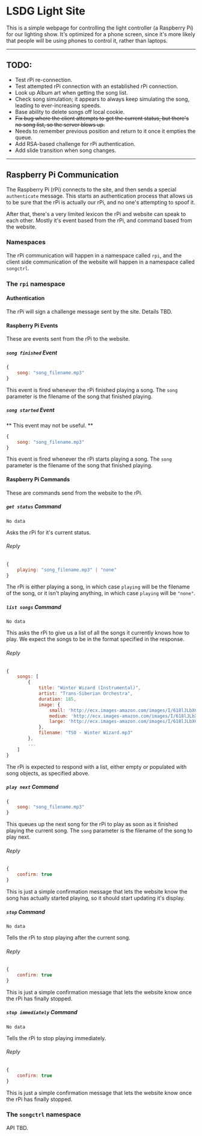 # LSDG Light Site

This is a simple webpage for controlling the light controller (a Raspberry Pi) for our lighting show. It's optimized for
a phone screen, since it's more likely that people will be using phones to control it, rather than laptops.

-----

## TODO:

* Test rPi re-connection.
* Test attempted rPi connection with an established rPi connection.
* Look up Album art when getting the song list.
* Check song simulation; it appears to always keep simulating the song, leading to ever-increasing speeds.
* Base ability to delete songs off local cookie.
* ~~Fix bug where the client attempts to get the current status, but there's no song list, so the server blows up.~~
* Needs to remember previous position and return to it once it empties the queue.
* Add RSA-based challenge for rPi authentication.
* Add slide transition when song changes.

-----

## Raspberry Pi Communication

The Raspberry Pi (rPi) connects to the site, and then sends a special `authenticate` message. This starts an
authentication process that allows us to be sure that the rPi is actually our rPi, and no one's attempting to spoof it.

After that, there's a very limited lexicon the rPi and website can speak to each other. Mostly it's event based from the
rPi, and command based from the website.

### Namespaces

The rPi communication will happen in a namespace called `rpi`, and the client side communication of the website will
happen in a namespace called `songctrl`.

### The `rpi` namespace

#### Authentication

The rPi will sign a challenge message sent by the site. Details TBD.

#### Raspberry Pi Events

These are events sent from the rPi to the website.

##### `song finished` Event

```javascript
{
    song: "song_filename.mp3"
}
```

This event is fired whenever the rPi finished playing a song. The `song` parameter is the filename of the song that
finished playing.

##### `song started` Event

** This event may not be useful. **

```javascript
{
    song: "song_filename.mp3"
}
```

This event is fired whenever the rPi starts playing a song. The `song` parameter is the filename of the song that
finished playing.

#### Raspberry Pi Commands

These are commands send from the website to the rPi.

##### `get status` Command

`No data`

Asks the rPi for it's current status.

###### Reply

```javascript
{
    playing: "song_filename.mp3" | "none"
}
```

The rPi is either playing a song, in which case `playing` will be the filename of the song, or it isn't playing anything,
in which case `playing` will be `"none"`.

##### `list songs` Command

`No data`

This asks the rPi to give us a list of all the songs it currently knows how to play. We expect the songs to be in the
format specified in the response.

###### Reply

```javascript
{
    songs: [
        {
            title: "Winter Wizard (Instrumental)",
            artist: "Trans-Siberian Orchestra",
            duration: 185,
            image: {
                small: 'http://ecx.images-amazon.com/images/I/618lJLbXCiL._SL500_AA280_.jpg',
                medium: 'http://ecx.images-amazon.com/images/I/618lJLbXCiL._SL500_AA280_.jpg',
                large: 'http://ecx.images-amazon.com/images/I/618lJLbXCiL._SL500_AA280_.jpg'
            },
            filename: "TSO - Winter Wizard.mp3"
        },
        ...
    ]
}
```

The rPi is expected to respond with a list, either empty or populated with song objects, as specified above.

##### `play next` Command

```javascript
{
    song: "song_filename.mp3"
}
```

This queues up the next song for the rPi to play as soon as it finished playing the current song. The `song` parameter
is the filename of the song to play next.

###### Reply

```javascript
{
    confirm: true
}
```

This is just a simple confirmation message that lets the website know the song has actually started playing, so it
should start updating it's display.

##### `stop` Command

`No data`

Tells the rPi to stop playing after the current song.

###### Reply

```javascript
{
    confirm: true
}
```

This is just a simple confirmation message that lets the website know once the rPi has finally stopped.

##### `stop immediately` Command

`No data`

Tells the rPi to stop playing immediately.

###### Reply

```javascript
{
    confirm: true
}
```

This is just a simple confirmation message that lets the website know once the rPi has finally stopped.

### The `songctrl` namespace

API TBD.